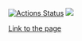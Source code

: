 [![Actions Status](https://github.com/ankechkina/frontend-project-11/actions/workflows/hexlet-check.yml/badge.svg)](https://github.com/ankechkina/frontend-project-11/actions)
<a href="https://codeclimate.com/github/ankechkina/frontend-project-11/maintainability"><img src="https://api.codeclimate.com/v1/badges/f2bc7a70818fa97372f0/maintainability" /></a>

[Link to the page](https://frontend-project-11-psi-lemon.vercel.app/)
